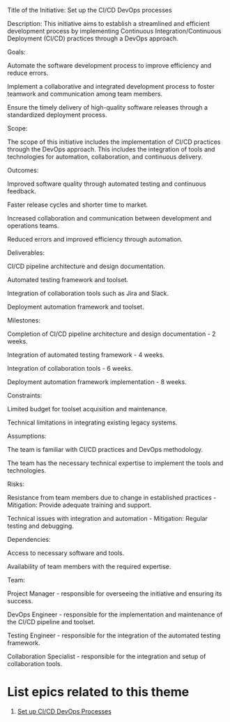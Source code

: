 Title of the Initiative: Set up the CI/CD DevOps processes

Description: This initiative aims to establish a streamlined and efficient development process by implementing Continuous Integration/Continuous Deployment (CI/CD) practices through a DevOps approach.

Goals:

Automate the software development process to improve efficiency and reduce errors.

Implement a collaborative and integrated development process to foster teamwork and communication among team members.

Ensure the timely delivery of high-quality software releases through a standardized deployment process.

Scope:

The scope of this initiative includes the implementation of CI/CD practices through the DevOps approach. This includes the integration of tools and technologies for automation, collaboration, and continuous delivery.

Outcomes:

Improved software quality through automated testing and continuous feedback.

Faster release cycles and shorter time to market.

Increased collaboration and communication between development and operations teams.

Reduced errors and improved efficiency through automation.

Deliverables:

CI/CD pipeline architecture and design documentation.

Automated testing framework and toolset.

Integration of collaboration tools such as Jira and Slack.

Deployment automation framework and toolset.

Milestones:

Completion of CI/CD pipeline architecture and design documentation - 2 weeks.

Integration of automated testing framework - 4 weeks.

Integration of collaboration tools - 6 weeks.

Deployment automation framework implementation - 8 weeks.

Constraints:

Limited budget for toolset acquisition and maintenance.

Technical limitations in integrating existing legacy systems.

Assumptions:

The team is familiar with CI/CD practices and DevOps methodology.

The team has the necessary technical expertise to implement the tools and technologies.

Risks:

Resistance from team members due to change in established practices - Mitigation: Provide adequate training and support.

Technical issues with integration and automation - Mitigation: Regular testing and debugging.

Dependencies:

Access to necessary software and tools.

Availability of team members with the required expertise.

Team:

Project Manager - responsible for overseeing the initiative and ensuring its success.

DevOps Engineer - responsible for the implementation and maintenance of the CI/CD pipeline and toolset.

Testing Engineer - responsible for the integration of the automated testing framework.

Collaboration Specialist - responsible for the integration and setup of collaboration tools.

# List epics related to this theme

1. [Set up CI/CD DevOps Processes](https://github.com/steveechan/mywebclass-agile-docs/blob/main/documentation/templates/theme/initiatives/epics/epic_template5.md)
